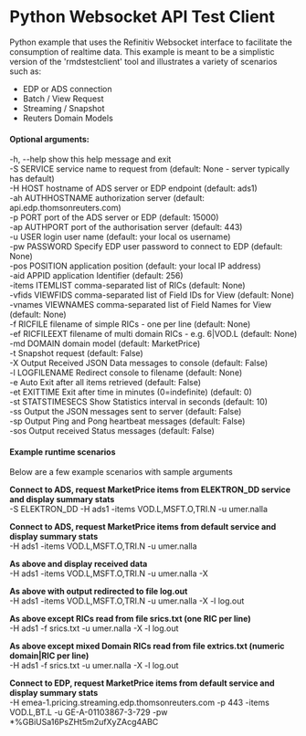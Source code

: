 # Python Websocket API Test Client

Python example that uses the Refinitiv Websocket interface to facilitate the consumption of realtime data.
This example is meant to be a simplistic version of the 'rmdstestclient' tool and illustrates a variety of scenarios such as:  
* EDP or ADS connection
* Batch / View Request
* Streaming / Snapshot
* Reuters Domain Models


#### Optional arguments:  
  -h, --help         show this help message and exit  
  -S SERVICE         service name to request from (default: None - server typically has default)  
  -H HOST            hostname of ADS server or EDP endpoint (default: ads1)  
  -ah AUTHHOSTNAME   authorization server (default: api.edp.thomsonreuters.com)  
  -p PORT            port of the ADS server or EDP (default: 15000)  
  -ap AUTHPORT       port of the authorisation server (default: 443)  
  -u USER            login user name (default: your local os username)  
  -pw PASSWORD       Specify EDP user password to connect to EDP (default: None)  
  -pos POSITION      application position (default: your local IP address)  
  -aid APPID         application Identifier (default: 256)  
  -items ITEMLIST    comma-separated list of RICs (default: None)  
  -vfids VIEWFIDS    comma-separated list of Field IDs for View (default: None)  
  -vnames VIEWNAMES  comma-separated list of Field Names for View (default: None)  
  -f RICFILE         filename of simple RICs - one per line (default: None)  
  -ef RICFILEEXT     filename of multi domain RICs - e.g. 6|VOD.L (default: None)  
  -md DOMAIN         domain model (default: MarketPrice)  
  -t                 Snapshot request (default: False)  
  -X                 Output Received JSON Data messages to console (default: False)  
  -l LOGFILENAME     Redirect console to filename (default: None)  
  -e                 Auto Exit after all items retrieved (default: False)  
  -et EXITTIME       Exit after time in minutes (0=indefinite) (default: 0)  
  -st STATSTIMESECS  Show Statistics interval in seconds (default: 10)  
  -ss                Output the JSON messages sent to server (default: False)  
  -sp                Output Ping and Pong heartbeat messages (default: False)  
  -sos               Output received Status messages (default: False)  

#### Example runtime scenarios  
Below are a few example scenarios with sample arguments

**Connect to ADS, request MarketPrice items from ELEKTRON_DD service and display summary stats**  
    -S ELEKTRON_DD -H ads1 -items VOD.L,MSFT.O,TRI.N -u umer.nalla
    
**Connect to ADS, request MarketPrice items from default service and display summary stats**  
    -H ads1 -items VOD.L,MSFT.O,TRI.N -u umer.nalla

**As above and display received data**  
    -H ads1 -items VOD.L,MSFT.O,TRI.N -u umer.nalla -X

**As above with output redirected to file log.out**  
    -H ads1 -items VOD.L,MSFT.O,TRI.N -u umer.nalla -X -l log.out

**As above except RICs read from file srics.txt (one RIC per line)**  
    -H ads1 -f srics.txt -u umer.nalla -X -l log.out

**As above except mixed Domain RICs read from file extrics.txt (numeric domain|RIC per line)**  
    -H ads1 -f srics.txt -u umer.nalla -X -l log.out

**Connect to EDP, request MarketPrice items from default service and display summary stats**  
    -H emea-1.pricing.streaming.edp.thomsonreuters.com -p 443 -items VOD.L,BT.L -u GE-A-01103867-3-729 -pw *%GBiUSa16PsZHt5m2ufXyZAcg4ABC  


    


